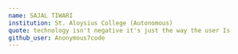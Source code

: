 ```yaml
---
name: SAJAL TIWARI
institution: St. Aloysius College (Autonomous)
quote: technology isn't negative it's just the way the user Is 
github_user: Anonymous7code
---
```

